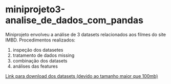 # miniprojeto3-analise_de_dados_com_pandas

Miniprojeto envolveu a análise de 3 datasets relacionados aos filmes do site IMBD. Procedimentos realizados:

1. inspeção dos datasetes
2. tratamento de dados missing 
3. combinação dos datasets
4. análises das features

[Link para download dos datasets (devido ao tamanho maior que 100mb)](https://drive.google.com/drive/folders/1HL6ctReKEbJ22-M6uKq_a67kD2EbJYwe?usp=sharing)
